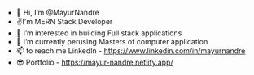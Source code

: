 - 👋 Hi, I’m @MayurNandre
- ✌️I'm MERN Stack Developer
- 👀 I’m interested in building Full stack applications
- 🌱 I’m currently perusing Masters of computer application
- 📫 to reach me LinkedIn - https://www.linkedin.com/in/mayurnandre
- 😎 Portfolio - https://mayur-nandre.netlify.app/

<!---
MayurNandre/MayurNandre is a ✨ special ✨ repository because its `README.md` (this file) appears on your GitHub profile.
You can click the Preview link to take a look at your changes.
--->

